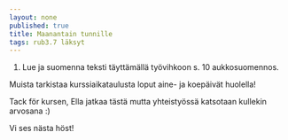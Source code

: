 ```yaml
---
layout: none
published: true
title: Maanantain tunnille
tags: rub3.7 läksyt
---
```

1. Lue ja suomenna teksti täyttämällä työvihkoon s. 10 aukkosuomennos. 

Muista tarkistaa kurssiaikataulusta loput aine- ja koepäivät huolella! 

Tack för kursen, Ella jatkaa tästä mutta yhteistyössä katsotaan kullekin arvosana :)

Vi ses nästa höst!
